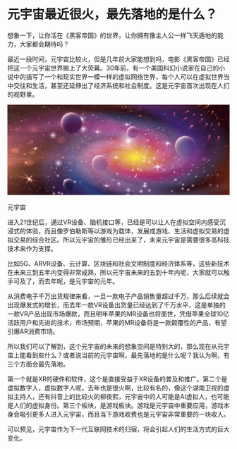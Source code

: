# 元宇宙最近很火，最先落地的是什么？




想象一下，让你活在《黑客帝国》的世界，让你拥有像主人公一样飞天遁地的能力，大家都会期待吗？

最近一段时间，元宇宙比较火，但是几年前大家能想到吗，电影《黑客帝国》已经把这一个元宇宙世界搬上了大荧幕。30年前，有一个美国科幻小说家在自己的小说中的描写了一个和现实世界一模一样的虚拟网络世界，每个人可以在虚拟世界当中交往和生活，甚至还延伸出了经济系统和社会制度。这是元宇宙首次出现在人们的视野里。



![img](284.png)

元宇宙



进入21世纪后，通过VR设备、脑机接口等，已经是可以让人在虚拟空间内感受沉浸式的体验，而且像罗伯勒斯等以游戏为载体，发展成游戏、生活和虚拟交易的虚拟交易的综合社区。所以元宇宙的雏形已经出来了，未来元宇宙是需要很多高科技技术来作为支撑。

比如5G、ARVR设备、云计算、区块链和社会文明制度和经济体系等，这些新技术在未来三到五年内变得非常成熟，所以元宇宙未来的五到十年内呢，大家就可以触手可及了，而去年呢，是元宇宙的元年。

从消费电子千万出货规律来看，一旦一款电子产品销售量超过千万，那么后续就会出现爆发式的增长，而去年一款VR设备出货量已经达到了千万水平，这是单独的一款VR产品出现市场爆款，而且明年苹果的MR设备也将面世，凭借苹果全球10亿活跃用户和先进的技术，市场预期，苹果的MR设备将是一款颠覆性的产品，有望引爆AR消费市场。

所以我们可以了解到，这个元宇宙的未来的想象空间是特别大的，那么现在从元宇宙上能看到些什么？或者说当前的元宇宙啊，最先落地的是什么呢？我认为啊，有三个方面会最先落地。

第一个就是XR的硬件和软件，这个是直接受益于XR设备的普及和推广。第二个是虚拟数字人，虚拟数字人呢，去年也是很火啊，比较有名的，像这个湖南卫视的虚拟主持人，还有抖音上的比较火的柳夜熙，元宇宙中的人可能是AI虚拟人，也可能是人们的虚拟身份。第三个板块，是游戏板块。游戏是元宇宙中重要应用，游戏本身会吸引更多人进入元宇宙，而且当下游戏收费也是元宇宙非常重要的一块收入。

可以预见，元宇宙作为下一代互联网技术的归宿，将会引起人们的生活方式的巨大变化。

